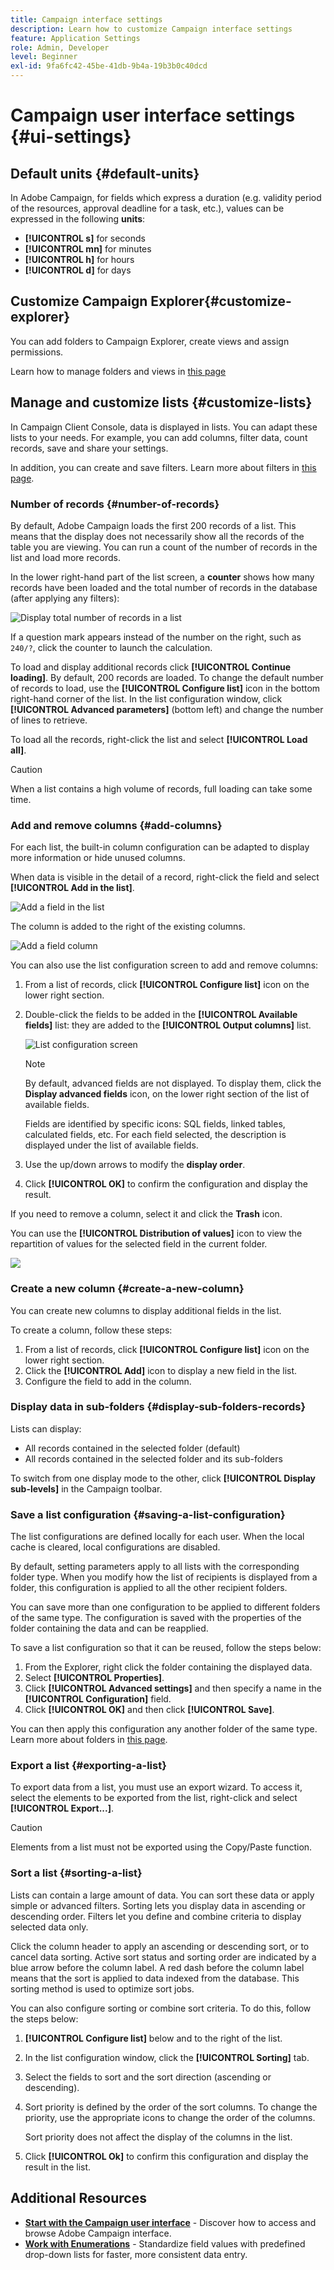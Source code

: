 ```yaml
---
title: Campaign interface settings
description: Learn how to customize Campaign interface settings
feature: Application Settings
role: Admin, Developer
level: Beginner
exl-id: 9fa6fc42-45be-41db-9b4a-19b3b0c40dcd
---
```

# Campaign user interface settings {#ui-settings}

## Default units {#default-units}

In Adobe Campaign, for fields which express a duration (e.g. validity period of the resources, approval deadline for a task, etc.), values can be expressed in the following **units**:

* **[!UICONTROL s]** for seconds
* **[!UICONTROL mn]** for minutes
* **[!UICONTROL h]** for hours
* **[!UICONTROL d]** for days

## Customize Campaign Explorer{#customize-explorer}

You can add folders to Campaign Explorer, create views and assign permissions.

Learn how to manage folders and views in [this page](../audiences/folders-and-views.md)

## Manage and customize lists {#customize-lists}

In Campaign Client Console, data is displayed in lists. You can adapt these lists to your needs. For example, you can add columns, filter data, count records, save and share your settings.

In addition, you can create and save filters.  Learn more about filters in [this page](../audiences/create-filters.md).

### Number of records {#number-of-records}

By default, Adobe Campaign loads the first 200 records of a list. This means that the display does not necessarily show all the records of the table you are viewing. You can run a count of the number of records in the list and load more records.

In the lower right-hand part of the list screen, a **counter** shows how many records have been loaded and the total number of records in the database (after applying any filters):

![Display total number of records in a list](assets/number-of-records.png)

If a question mark appears instead of the number on the right, such as `240/?`, click the counter to launch the calculation.

To load and display additional records click **[!UICONTROL Continue loading]**. By default, 200 records are loaded. To change the default number of records to load, use the **[!UICONTROL Configure list]** icon in the bottom right-hand corner of the list. In the list configuration window, click **[!UICONTROL Advanced parameters]** (bottom left) and change the number of lines to retrieve.

To load all the records, right-click the list and select **[!UICONTROL Load all]**.

>[!CAUTION]
>
>When a list contains a high volume of records, full loading can take some time.
>

### Add and remove columns {#add-columns}

For each list, the built-in column configuration can be adapted to display more information or hide unused columns.

When data is visible in the detail of a record, right-click the field and select **[!UICONTROL Add in the list]**.

![Add a field in the list](assets/add-in-the-list.png)

The column is added to the right of the existing columns.

![Add a field column](assets/add-a-column.png)

You can also use the list configuration screen to add and remove columns:

1. From a list of records, click **[!UICONTROL Configure list]** icon on the lower right section.
1. Double-click the fields to be added in the **[!UICONTROL Available fields]** list: they are added to the **[!UICONTROL Output columns]** list. 

    ![List configuration screen](assets/list-config-screen.png)


   >[!NOTE]
   >
   >By default, advanced fields are not displayed. To display them, click the **Display advanced fields** icon, on the lower right section of the list of available fields.
   >
   >Fields are identified by specific icons: SQL fields, linked tables, calculated fields, etc. For each field selected, the description is displayed under the list of available fields.
   >

1. Use the up/down arrows to modify the **display order**.

1. Click **[!UICONTROL OK]** to confirm the configuration and display the result.

If you need to remove a column, select it and click the **Trash** icon.

You can use the **[!UICONTROL Distribution of values]** icon to view the repartition of values for the selected field in the current folder.

![](assets/value-distribution.png)


### Create a new column {#create-a-new-column}

You can create new columns to display additional fields in the list. 

To create a column, follow these steps:

1. From a list of records, click **[!UICONTROL Configure list]** icon on the lower right section.
1. Click the **[!UICONTROL Add]** icon to display a new field in the list.
1. Configure the field to add in the column.


### Display data in sub-folders {#display-sub-folders-records}

Lists can display:

* All records contained in the selected folder (default)
* All records contained in the selected folder and its sub-folders

To switch from one display mode to the other, click **[!UICONTROL Display sub-levels]** in the Campaign toolbar.

### Save a list configuration {#saving-a-list-configuration}

The list configurations are defined locally for each user. When the local cache is cleared, local configurations are disabled.

By default, setting parameters apply to all lists with the corresponding folder type. When you modify how the list of recipients is displayed from a folder, this configuration is applied to all the other recipient folders.

You can save more than one configuration to be applied to different folders of the same type. The configuration is saved with the properties of the folder containing the data and can be reapplied.

To save a list configuration so that it can be reused, follow the steps below:

1. From the Explorer, right click the folder containing the displayed data.
1. Select **[!UICONTROL Properties]**.
1. Click **[!UICONTROL Advanced settings]** and then specify a name in the **[!UICONTROL Configuration]** field. 
1. Click **[!UICONTROL OK]** and then click **[!UICONTROL Save]**.

You can then apply this configuration any another folder of the same type. Learn more about folders in [this page](../audiences/folders-and-views.md).

### Export a list {#exporting-a-list}

To export data from a list, you must use an export wizard. To access it, select the elements to be exported from the list, right-click and select **[!UICONTROL Export...]**.

<!--The use of the import and export functions is explained in [Generic imports and exports](../../platform/using/about-generic-imports-exports.md).-->

>[!CAUTION]
>
>Elements from a list must not be exported using the Copy/Paste function.

### Sort a list {#sorting-a-list}

Lists can contain a large amount of data. You can sort these data or apply simple or advanced filters. Sorting lets you display data in ascending or descending order. Filters let you define and combine criteria to display selected data only.

Click the column header to apply an ascending or descending sort, or to cancel data sorting. Active sort status and sorting order are indicated by a blue arrow before the column label. A red dash before the column label means that the sort is applied to data indexed from the database. This sorting method is used to optimize sort jobs.

You can also configure sorting or combine sort criteria. To do this, follow the steps below:

1. **[!UICONTROL Configure list]** below and to the right of the list. 
1. In the list configuration window, click the **[!UICONTROL Sorting]** tab.
1. Select the fields to sort and the sort direction (ascending or descending).
1. Sort priority is defined by the order of the sort columns. To change the priority, use the appropriate icons to change the order of the columns.

   Sort priority does not affect the display of the columns in the list.

1. Click **[!UICONTROL Ok]** to confirm this configuration and display the result in the list.


## Additional Resources

* **[Start with the Campaign user interface](../start/campaign-ui.md)** - Discover how to access and browse Adobe Campaign interface.
* **[Work with Enumerations](../config/enumerations.md)** - Standardize field values with predefined drop-down lists for faster, more consistent data entry.
